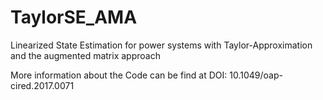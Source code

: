 # TaylorSE_AMA
Linearized State Estimation for power systems with Taylor-Approximation and the augmented matrix approach

More information about the Code can be find at DOI: 10.1049/oap-cired.2017.0071
